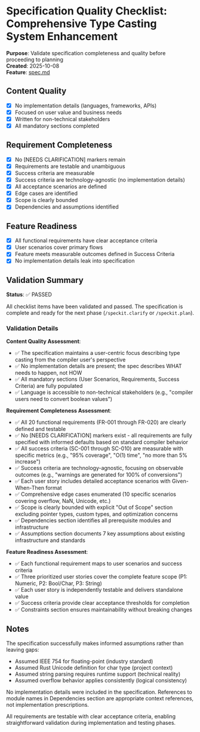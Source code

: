 # Specification Quality Checklist: Comprehensive Type Casting System Enhancement

**Purpose**: Validate specification completeness and quality before proceeding to planning  
**Created**: 2025-10-08  
**Feature**: [spec.md](../spec.md)

## Content Quality

- [x] No implementation details (languages, frameworks, APIs)
- [x] Focused on user value and business needs
- [x] Written for non-technical stakeholders
- [x] All mandatory sections completed

## Requirement Completeness

- [x] No [NEEDS CLARIFICATION] markers remain
- [x] Requirements are testable and unambiguous
- [x] Success criteria are measurable
- [x] Success criteria are technology-agnostic (no implementation details)
- [x] All acceptance scenarios are defined
- [x] Edge cases are identified
- [x] Scope is clearly bounded
- [x] Dependencies and assumptions identified

## Feature Readiness

- [x] All functional requirements have clear acceptance criteria
- [x] User scenarios cover primary flows
- [x] Feature meets measurable outcomes defined in Success Criteria
- [x] No implementation details leak into specification

## Validation Summary

**Status**: ✅ PASSED

All checklist items have been validated and passed. The specification is complete and ready for the next phase (`/speckit.clarify` or `/speckit.plan`).

### Validation Details

**Content Quality Assessment**:
- ✅ The specification maintains a user-centric focus describing type casting from the compiler user's perspective
- ✅ No implementation details are present; the spec describes WHAT needs to happen, not HOW
- ✅ All mandatory sections (User Scenarios, Requirements, Success Criteria) are fully populated
- ✅ Language is accessible to non-technical stakeholders (e.g., "compiler users need to convert boolean values")

**Requirement Completeness Assessment**:
- ✅ All 20 functional requirements (FR-001 through FR-020) are clearly defined and testable
- ✅ No [NEEDS CLARIFICATION] markers exist - all requirements are fully specified with informed defaults based on standard compiler behavior
- ✅ All success criteria (SC-001 through SC-010) are measurable with specific metrics (e.g., "95% coverage", "O(1) time", "no more than 5% increase")
- ✅ Success criteria are technology-agnostic, focusing on observable outcomes (e.g., "warnings are generated for 100% of conversions")
- ✅ Each user story includes detailed acceptance scenarios with Given-When-Then format
- ✅ Comprehensive edge cases enumerated (10 specific scenarios covering overflow, NaN, Unicode, etc.)
- ✅ Scope is clearly bounded with explicit "Out of Scope" section excluding pointer types, custom types, and optimization concerns
- ✅ Dependencies section identifies all prerequisite modules and infrastructure
- ✅ Assumptions section documents 7 key assumptions about existing infrastructure and standards

**Feature Readiness Assessment**:
- ✅ Each functional requirement maps to user scenarios and success criteria
- ✅ Three prioritized user stories cover the complete feature scope (P1: Numeric, P2: Bool/Char, P3: String)
- ✅ Each user story is independently testable and delivers standalone value
- ✅ Success criteria provide clear acceptance thresholds for completion
- ✅ Constraints section ensures maintainability without breaking changes

## Notes

The specification successfully makes informed assumptions rather than leaving gaps:
- Assumed IEEE 754 for floating-point (industry standard)
- Assumed Rust Unicode definition for char type (project context)
- Assumed string parsing requires runtime support (technical reality)
- Assumed overflow behavior applies consistently (logical consistency)

No implementation details were included in the specification. References to module names in Dependencies section are appropriate context references, not implementation prescriptions.

All requirements are testable with clear acceptance criteria, enabling straightforward validation during implementation and testing phases.
